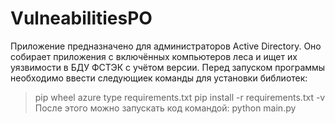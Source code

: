 # VulneabilitiesPO
Приложение предназначено для администраторов Active Directory.
Оно собирает приложения с включённых компьютеров леса и ищет их уязвимости в БДУ ФСТЭК с учётом версии.
Перед запуском программы необходимо ввести следующиек команды для установки библиотек:
>pip wheel azure
>type requirements.txt
>pip install -r requirements.txt -v
После этого можно запускать код командой:
>python main.py
